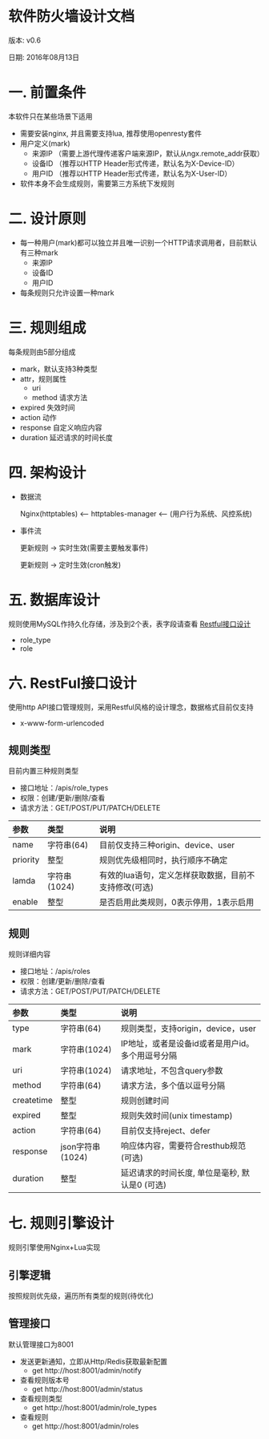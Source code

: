 软件防火墙设计文档
===============

版本: v0.6

日期: 2016年08月13日


# 一. 前置条件
本软件只在某些场景下适用

* 需要安装nginx, 并且需要支持lua, 推荐使用openresty套件
* 用户定义(mark)
  * 来源IP （需要上游代理传递客户端来源IP，默认从ngx.remote_addr获取）
  * 设备ID （推荐以HTTP Header形式传递，默认名为X-Device-ID）
  * 用户ID （推荐以HTTP Header形式传递，默认名为X-User-ID）
* 软件本身不会生成规则，需要第三方系统下发规则


# 二. 设计原则
* 每一种用户(mark)都可以独立并且唯一识别一个HTTP请求调用者，目前默认有三种mark
  * 来源IP
  * 设备ID
  * 用户ID
* 每条规则只允许设置一种mark

# 三. 规则组成
每条规则由5部分组成

* mark，默认支持3种类型
* attr，规则属性
  * uri
  * method 请求方法
* expired 失效时间
* action 动作
* response 自定义响应内容
* duration 延迟请求的时间长度


# 四. 架构设计

* 数据流

   Nginx(httptables) <--  httptables-manager <-- (用户行为系统、风控系统)

* 事件流

  更新规则 -> 实时生效(需要主要触发事件)

  更新规则 -> 定时生效(cron触发)


# 五. 数据库设计
规则使用MySQL作持久化存储，涉及到2个表，表字段请查看 [Restful接口设计](#RestFul接口设计)

* role_type
* role


# 六. RestFul接口设计
<span id = "RestFul设计">
使用http API接口管理规则，采用Restful风格的设计理念，数据格式目前仅支持
</span>

* x-www-form-urlencoded

## 规则类型
目前内置三种规则类型

* 接口地址：/apis/role_types
* 权限：创建/更新/删除/查看
* 请求方法：GET/POST/PUT/PATCH/DELETE

| 参数 | 类型 | 说明 |
| :-----|:----| :----|
| name    | 字符串(64)    | 目前仅支持三种origin、device、user    |
| priority    | 整型    |  规则优先级相同时，执行顺序不确定   |
| lamda    | 字符串(1024)    |   有效的lua语句，定义怎样获取数据，目前不支持修改(可选)  |
| enable    | 整型    |   是否启用此类规则，0表示停用，1表示启用  |


## 规则
规则详细内容

* 接口地址：/apis/roles
* 权限：创建/更新/删除/查看
* 请求方法：GET/POST/PUT/PATCH/DELETE


| 参数 | 类型 | 说明 |
| :-----|:----| :----|
| type    | 字符串(64)    | 规则类型，支持origin，device，user    |
| mark    | 字符串(1024)    | IP地址，或者是设备id或者是用户id。多个用逗号分隔    |
| uri    | 字符串(1024)    | 请求地址，不包含query参数    |
| method    | 字符串(64)    | 请求方法，多个值以逗号分隔    |
| createtime    | 整型    |  规则创建时间   |
| expired    | 整型    |  规则失效时间(unix timestamp)   |
| action    | 字符串(64)    |   目前仅支持reject、defer  |
| response    | json字符串(1024)    |   响应体内容，需要符合resthub规范(可选)  |
| duration    | 整型    |   延迟请求的时间长度, 单位是毫秒, 默认是0 (可选)  |


# 七. 规则引擎设计
规则引擎使用Nginx+Lua实现

## 引擎逻辑
按照规则优先级，遍历所有类型的规则(待优化)

## 管理接口
默认管理接口为8001

* 发送更新通知，立即从Http/Redis获取最新配置
  * get http://host:8001/admin/notify
* 查看规则版本号
  * get http://host:8001/admin/status
* 查看规则类型
  * get http://host:8001/admin/role_types
* 查看规则
  * get http://host:8001/admin/roles

